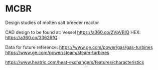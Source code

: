 # MCBR
Design studies of molten salt breeder reactor

CAD design to be found at:
Vessel https://a360.co/2VpVBIQ
HEX: https://a360.co/3362RfQ


Data for future reference:
https://www.ge.com/power/gas/gas-turbines
https://www.ge.com/power/steam/steam-turbines

https://www.heatric.com/heat-exchangers/features/characteristics